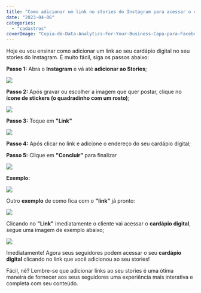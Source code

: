 ```yaml
---
title: "Como adicionar um link no stories do Instagram para acessar o cardápio digital?"
date: "2023-04-06"
categories: 
  - "cadastros"
coverImage: "Copia-de-Data-Analytics-For-Your-Business-Capa-para-Facebook-1640-×-724-px-6.png"
---
```


Hoje eu vou ensinar como adicionar um link ao seu cardápio digital no seu stories do Instagram. É muito fácil, siga os passos abaixo:

**Passo 1:** Abra o **Instagram** e vá até **adicionar ao Stories**;

![](images/1-edit-536x1024.png)

**Passo 2:** Após gravar ou escolher a imagem que quer postar, clique no **ícone de stickers (o quadradinho com um rosto)**;

![](images/2-edit-543x1024.png)

**Passo 3:** Toque em **"Link"**

![](images/3-edit-535x1024.png)

**Passo 4:** Após clicar no link e adicione o endereço do seu cardápio digital;

**Passo 5:** Clique em **"Concluir"** para finalizar

![](images/4-edit-547x1024.png)

**Exemplo:**

![](images/WhatsApp-Image-2023-04-06-at-18.42.27-575x1024.jpeg)

Outro **exemplo** de como fica com o **"link"** já pronto:

![](images/ediat5-558x1024.png)

Clicando no **"Link"** imediatamente o cliente vai acessar o **cardápio digital**, segue uma imagem de exemplo abaixo;

![](images/WhatsApp-Image-2023-04-06-at-18.47.24-1-542x1024.jpeg)

Imediatamente! Agora seus seguidores podem acessar o seu **cardápio digital** clicando no link que você adicionou ao seu stories!

Fácil, né? Lembre-se que adicionar links ao seu stories é uma ótima maneira de fornecer aos seus seguidores uma experiência mais interativa e completa com seu conteúdo.
